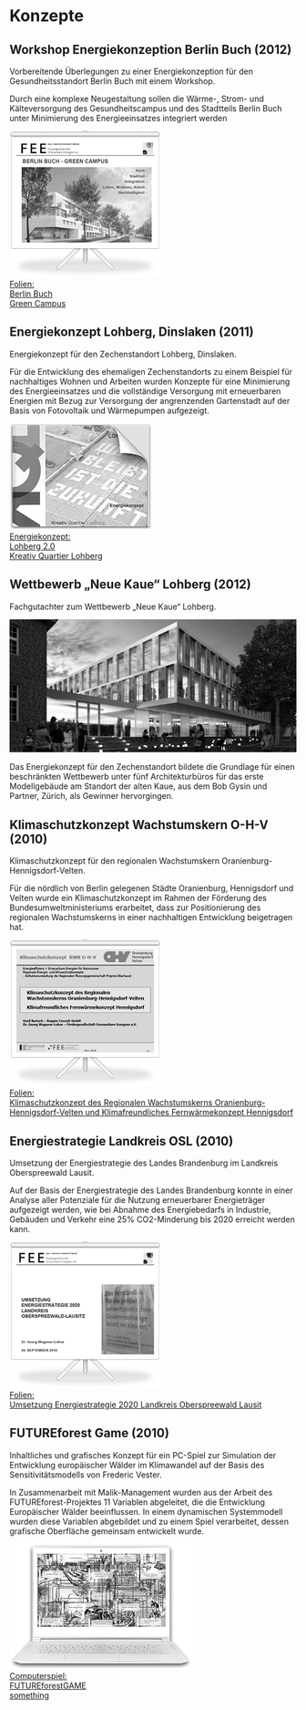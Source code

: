 # Konzepte

## Workshop Energiekonzeption Berlin Buch (2012)

Vorbereitende Überlegungen zu einer Energiekonzeption für den Gesundheitsstandort Berlin Buch mit einem Workshop.

Durch eine komplexe Neugestaltung sollen die Wärme-, Strom- und Kälteversorgung des Gesundheitscampus und des Stadtteils Berlin Buch unter Minimierung des Energieeinsatzes integriert werden

<div class="anhang">
<a href="../_ressources/pdf/buch_folien.pdf"><img src="../_ressources/pdf/buch_folien.png"><br>Folien: <br>Berlin Buch <span><br>Green Campus</span></a>
</div>


## Energiekonzept Lohberg, Dinslaken (2011)

Energiekonzept für den Zechenstandort Lohberg, Dinslaken. 

Für die Entwicklung des ehemaligen Zechenstandorts zu einem Beispiel für nachhaltiges Wohnen und Arbeiten wurden Konzepte für eine Minimierung des Energieeinsatzes und die vollständige Versorgung mit erneuerbaren Energien mit Bezug zur Versorgung der angrenzenden Gartenstadt auf der Basis von Fotovoltaik und Wärmepumpen aufgezeigt.

<div class="anhang">
<a href="../_ressources/pdf/lohberg_konzept.pdf"><img src="../_ressources/pdf/lohberg_konzept.png"><br>Energiekonzept: <br>Lohberg 2.0<span><br>Kreativ Quartier Lohberg</span></a>
</div>

## Wettbewerb „Neue Kaue“ Lohberg (2012)

Fachgutachter zum Wettbewerb „Neue Kaue“ Lohberg. 

![Gebäude](../_ressources/img/lohberg.jpg)

Das Energiekonzept für den Zechenstandort bildete die Grundlage für einen beschränkten Wettbewerb unter fünf Architekturbüros für das erste Modellgebäude am Standort der alten Kaue, aus dem Bob Gysin und Partner, Zürich, als Gewinner hervorgingen.


## Klimaschutzkonzept Wachstumskern O-H-V  (2010)

Klimaschutzkonzept für den regionalen Wachstumskern Oranienburg-Hennigsdorf-Velten. 

Für die nördlich von Berlin gelegenen Städte Oranienburg, Hennigsdorf und Velten wurde ein Klimaschutzkonzept im Rahmen der Förderung des Bundesumweltministeriums erarbeitet, dass zur Positionierung des regionalen Wachstumskerns in einer nachhaltigen Entwicklung beigetragen hat.

<div class="anhang">
<a href="../_ressources/pdf/ohv_folien.pdf"><img src="../_ressources/pdf/ohv_folien.png"><br>Folien: <br>Klimaschutzkonzept des Regionalen Wachstumskerns Oranienburg-Hennigsdorf-Velten und Klimafreundliches Fernwärmekonzept Hennigsdorf</a>
</div>




## Energiestrategie Landkreis OSL (2010)

Umsetzung der Energiestrategie des Landes Brandenburg im Landkreis Oberspreewald Lausit.

Auf der Basis der Energiestrategie des Landes Brandenburg konnte in einer Analyse aller Potenziale für die Nutzung erneuerbarer Energieträger aufgezeigt werden, wie bei Abnahme des Energiebedarfs in Industrie, Gebäuden und Verkehr eine 25% CO2-Minderung bis 2020 erreicht werden kann.

<div class="anhang">
<a href="../_ressources/pdf/osl_folien.pdf"><img src="../_ressources/pdf/osl_folien.png"><br>Folien: <br>Umsetzung Energiestrategie 2020 Landkreis Oberspreewald Lausit</a>
</div>


## FUTUREforest Game (2010)
Inhaltliches und grafisches Konzept für ein PC-Spiel zur Simulation der Entwicklung europäischer Wälder im Klimawandel auf der Basis des Sensitivitätsmodells von Frederic Vester. 

In Zusammenarbeit mit Malik-Management wurden aus der Arbeit des FUTUREforest-Projektes 11 Variablen abgeleitet, die die Entwicklung Europäischer Wälder beeinflussen. In einem dynamischen Systemmodell wurden diese Variablen abgebildet und zu einem Spiel verarbeitet, dessen grafische Oberfläche gemeinsam entwickelt wurde.

<div class="anhang">
<a href="../_ressources/pdf/MISSING"><img src="../_ressources/pdf/futureforest_game.png"><br>Computerspiel: <br>FUTUREforestGAME <br><span>something</span></a>
</div>